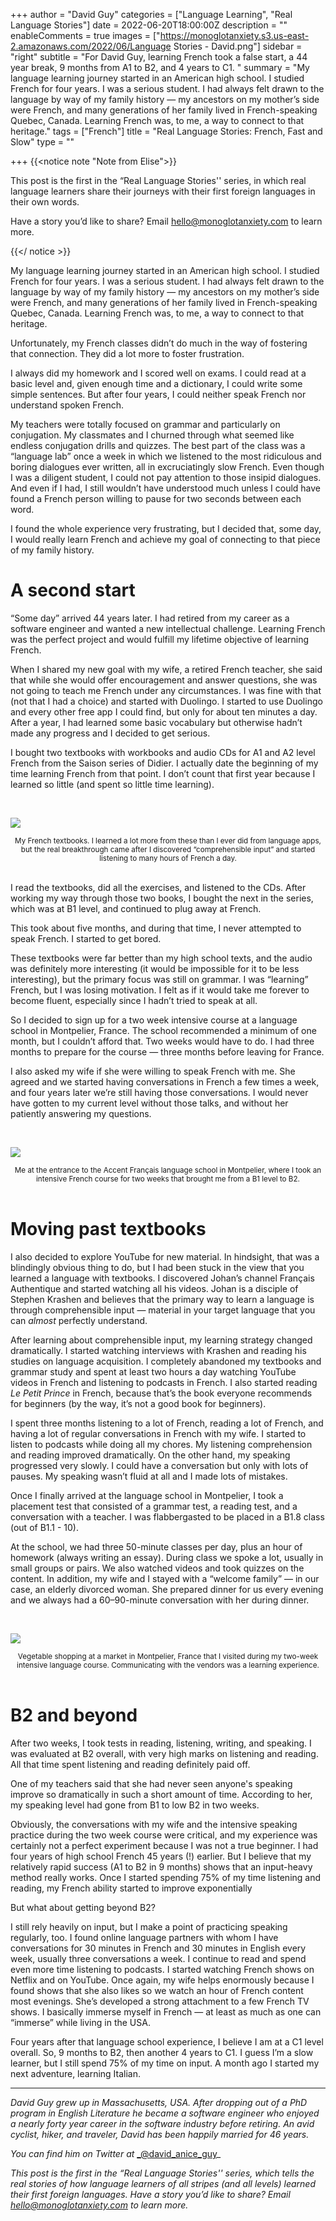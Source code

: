 +++
author = "David Guy"
categories = ["Language Learning", "Real Language Stories"]
date = 2022-06-20T18:00:00Z
description = ""
enableComments = true
images = ["https://monoglotanxiety.s3.us-east-2.amazonaws.com/2022/06/Language Stories - David.png"]
sidebar = "right"
subtitle = "For David Guy, learning French took a false start, a 44 year break, 9 months from A1 to B2, and 4 years to C1. "
summary = "My language learning journey started in an American high school. I studied French for four years. I was a serious student. I had always felt drawn to the language by way of my family history — my ancestors on my mother’s side were French, and many generations of her family lived in French-speaking Quebec, Canada. Learning French was, to me, a way to connect to that heritage."
tags = ["French"]
title = "Real Language Stories: French, Fast and Slow"
type = ""

+++
{{<notice note "Note from Elise">}}

This post is the first in the “Real Language Stories'' series, in which real language learners share their journeys with their first foreign languages in their own words.

Have a story you’d like to share? Email [hello@monoglotanxiety.com](mailto:hello@monoglotanxiety.com) to learn more.

{{</ notice  >}}

My language learning journey started in an American high school. I studied French for four years. I was a serious student. I had always felt drawn to the language by way of my family history — my ancestors on my mother’s side were French, and many generations of her family lived in French-speaking Quebec, Canada. Learning French was, to me, a way to connect to that heritage.

Unfortunately, my French classes didn’t do much in the way of fostering that connection. They did a lot more to foster frustration.

I always did my homework and I scored well on exams. I could read at a basic level and, given enough time and a dictionary, I could write some simple sentences. But after four years, I could neither speak French nor understand spoken French.

My teachers were totally focused on grammar and particularly on conjugation. My classmates and I churned through what seemed like endless conjugation drills and quizzes. The best part of the class was a “language lab” once a week in which we listened to the most ridiculous and boring dialogues ever written, all in excruciatingly slow French. Even though I was a diligent student, I could not pay attention to those insipid dialogues. And even if I had, I still wouldn’t have understood much unless I could have found a French person willing to pause for two seconds between each word.

I found the whole experience very frustrating, but I decided that, some day, I would really learn French and achieve my goal of connecting to that piece of my family history.

# A second start

“Some day” arrived 44 years later. I had retired from my career as a software engineer and wanted a new intellectual challenge. Learning French was the perfect project and would fulfill my lifetime objective of learning French.

When I shared my new goal with my wife, a retired French teacher, she said that while she would offer encouragement and answer questions, she was not going to teach me French under any circumstances. I was fine with that (not that I had a choice) and started with Duolingo. I started to use Duolingo and every other free app I could find, but only for about ten minutes a day. After a year, I had learned some basic vocabulary but otherwise hadn’t made any progress and I decided to get serious.

I bought two textbooks with workbooks and audio CDs for A1 and A2 level French from the Saison series of Didier. I actually date the beginning of my time learning French from that point. I don’t count that first year because I learned so little (and spent so little time learning).

<br>

![](https://monoglotanxiety.s3.us-east-2.amazonaws.com/2022/06/french_textbooks.jpeg)<center><small>My French textbooks. I learned a lot more from these than I ever did from language apps, but the real breakthrough came after I discovered “comprehensible input” and started listening to many hours of French a day.</center></small><br>

I read the textbooks, did all the exercises, and listened to the CDs. After working my way through those two books, I bought the next in the series, which was at B1 level, and continued to plug away at French.

This took about five months, and during that time, I never attempted to speak French. I started to get bored.

These textbooks were far better than my high school texts, and the audio was definitely more interesting (it would be impossible for it to be less interesting), but the primary focus was still on grammar. I was “learning” French, but I was losing motivation. I felt as if it would take me forever to become fluent, especially since I hadn’t tried to speak at all.

So I decided to sign up for a two week intensive course at a language school in Montpelier, France. The school recommended a minimum of one month, but I couldn’t afford that. Two weeks would have to do. I had three months to prepare for the course — three months before leaving for France.

I also asked my wife if she were willing to speak French with me. She agreed and we started having conversations in French a few times a week, and four years later we’re still having those conversations. I would never have gotten to my current level without those talks, and without her patiently answering my questions.

<br>

![](https://monoglotanxiety.s3.us-east-2.amazonaws.com/2022/06/accent_francais-montpellier.jpeg)

<center><small>Me at the entrance to the Accent Français language school in Montpelier, where I took an intensive French course for two weeks that brought me from a B1 level to B2.</center></small><br>

# Moving past textbooks

I also decided to explore YouTube for new material. In hindsight, that was a blindingly obvious thing to do, but I had been stuck in the view that you learned a language with textbooks. I discovered Johan’s channel Français Authentique and started watching all his videos. Johan is a disciple of Stephen Krashen and believes that the primary way to learn a language is through comprehensible input — material in your target language that you can _almost_ perfectly understand.

After learning about comprehensible input, my learning strategy changed dramatically. I started watching interviews with Krashen and reading his studies on language acquisition. I completely abandoned my textbooks and grammar study and spent at least two hours a day watching YouTube videos in French and listening to podcasts in French. I also started reading _Le Petit Prince_ in French, because that’s the book everyone recommends for beginners (by the way, it’s not a good book for beginners).

I spent three months listening to a lot of French, reading a lot of French, and having a lot of regular conversations in French with my wife. I started to listen to podcasts while doing all my chores. My listening comprehension and reading improved dramatically. On the other hand, my speaking progressed very slowly. I could have a conversation but only with lots of pauses. My speaking wasn’t fluid at all and I made lots of mistakes.

Once I finally arrived at the language school in Montpelier, I took a placement test that consisted of a grammar test, a reading test, and a conversation with a teacher. I was flabbergasted to be placed in a B1.8 class (out of B1.1 - 10).

At the school, we had three 50-minute classes per day, plus an hour of homework (always writing an essay). During class we spoke a lot, usually in small groups or pairs. We also watched videos and took quizzes on the content. In addition, my wife and I stayed with a “welcome family” — in our case, an elderly divorced woman. She prepared dinner for us every evening and we always had a 60–90-minute conversation with her during dinner.

<br>

![](https://monoglotanxiety.s3.us-east-2.amazonaws.com/2022/06/montpellier_market.jpeg)

<center><small>Vegetable shopping at a market in Montpelier, France that I visited during my two-week intensive language course. Communicating with the vendors was a learning experience.</center></small><br>

# B2 and beyond

After two weeks, I took tests in reading, listening, writing, and speaking. I was evaluated at B2 overall, with very high marks on listening and reading. All that time spent listening and reading definitely paid off.

One of my teachers said that she had never seen anyone's speaking improve so dramatically in such a short amount of time. According to her, my speaking level had gone from B1 to low B2 in two weeks.

Obviously, the conversations with my wife and the intensive speaking practice during the two week course were critical, and my experience was certainly not a perfect experiment because I was not a true beginner. I had four years of high school French 45 years (!) earlier. But I believe that my relatively rapid success (A1 to B2 in 9 months) shows that an input-heavy method really works. Once I started spending 75% of my time listening and reading, my French ability started to improve exponentially

But what about getting beyond B2?

I still rely heavily on input, but I make a point of practicing speaking regularly, too. I found online language partners with whom I have conversations for 30 minutes in French and 30 minutes in English every week, usually three conversations a week. I continue to read and spend even more time listening to podcasts. I started watching French shows on Netflix and on YouTube. Once again, my wife helps enormously because I found shows that she also likes so we watch an hour of French content most evenings. She’s developed a strong attachment to a few French TV shows. I basically immerse myself in French — at least as much as one can “immerse” while living in the USA.

Four years after that language school experience, I believe I am at a C1 level overall. So, 9 months to B2, then another 4 years to C1. I guess I’m a slow learner, but I still spend 75% of my time on input. A month ago I started my next adventure, learning Italian.

***

_David Guy grew up in Massachusetts, USA. After dropping out of a PhD program in English Literature he became a software engineer who enjoyed a nearly forty year career in the software industry before retiring. An avid cyclist, hiker, and traveler, David has been happily married for 46 years.​​_

_You can find him on Twitter at_ [_@david_anice_guy](https://twitter.com/david_anice_guy)_

_This post is the first in the “Real Language Stories'' series, which tells the real stories of how language learners of all stripes (and all levels) learned their first foreign languages. Have a story you’d like to share? Email_ [_hello@monoglotanxiety.com_](mailto:hello@monoglotanxiety.com) _to learn more._